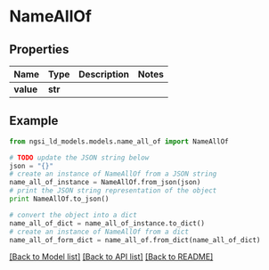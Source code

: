 # NameAllOf


## Properties
Name | Type | Description | Notes
------------ | ------------- | ------------- | -------------
**value** | **str** |  | 

## Example

```python
from ngsi_ld_models.models.name_all_of import NameAllOf

# TODO update the JSON string below
json = "{}"
# create an instance of NameAllOf from a JSON string
name_all_of_instance = NameAllOf.from_json(json)
# print the JSON string representation of the object
print NameAllOf.to_json()

# convert the object into a dict
name_all_of_dict = name_all_of_instance.to_dict()
# create an instance of NameAllOf from a dict
name_all_of_form_dict = name_all_of.from_dict(name_all_of_dict)
```
[[Back to Model list]](../README.md#documentation-for-models) [[Back to API list]](../README.md#documentation-for-api-endpoints) [[Back to README]](../README.md)


